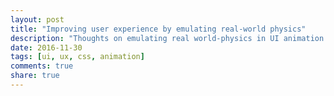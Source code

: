 ```yaml
---
layout: post
title: "Improving user experience by emulating real-world physics"
description: "Thoughts on emulating real world-physics in UI animation and it's potential to improve user experience."
date: 2016-11-30
tags: [ui, ux, css, animation]
comments: true
share: true
---
```

